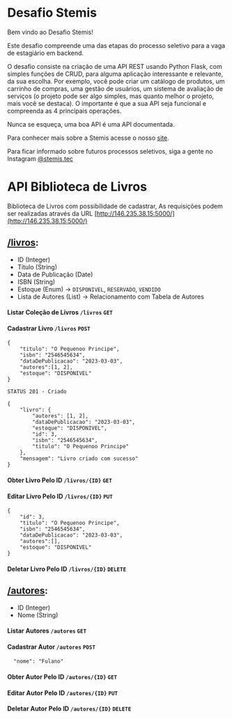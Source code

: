 # Desafio Stemis

Bem vindo ao Desafio Stemis!

Este desafio compreende uma das etapas do processo seletivo para a vaga de estagiário em backend.

O desafio consiste na criação de uma API REST usando Python Flask, com simples funções de CRUD, para alguma aplicação interessante e relevante, da sua escolha. Por exemplo, você pode criar um catálogo de produtos, um carrinho de compras, uma gestão de usuários, um sistema de avaliação de serviços (o projeto pode ser algo simples, mas quanto melhor o projeto, mais você se destaca). O importante é que a sua API seja funcional e compreenda as 4 principais operações.

Nunca se esqueça, uma boa API é uma API documentada.

Para conhecer mais sobre a Stemis acesse o nosso [site](https://www.stemis.com.br).

Para ficar informado sobre futuros processos seletivos, siga a gente no Instagram [@stemis.tec](https://www.instagram.com/stemis.tec)

# API Biblioteca de Livros

Biblioteca de Livros com possibilidade de cadastrar, 
As requisições podem ser realizadas através da URL [http://146.235.38.15:5000/](http://146.235.38.15:5000/)

## [/livros](http://146.235.38.15/livros):
- ID (Integer)
- Título (String)
- Data de Publicação (Date)
- ISBN (String)
- Estoque (Enum) -> `DISPONIVEL`, `RESERVADO`, `VENDIDO`
- Lista de Autores (List) -> Relacionamento com Tabela de Autores

#### Listar Coleção de Livros `/livros` `GET`
#### Cadastrar Livro `/livros` `POST`
```
{
    "titulo": "O Pequenoo Principe",
    "isbn": "2546545634",
    "dataDePublicacao": "2023-03-03",
    "autores":[1, 2],
    "estoque": "DISPONIVEL"
}
```
`STATUS 201 - Criado`
```
{
    "livro": {
        "autores": [1, 2],
        "dataDePublicacao": "2023-03-03",
        "estoque": "DISPONIVEL",
        "id": 3,
        "isbn": "2546545634",
        "titulo": "O Pequenoo Principe"
    },
    "mensagem": "Livro criado com sucesso"
}
```
#### Obter Livro Pelo ID `/livros/{ID}` `GET`

#### Editar Livro Pelo ID `/livros/{ID}` `PUT`
```
{
    "id": 3,
    "titulo": "O Pequenoo Principe",
    "isbn": "2546545634",
    "dataDePublicacao": "2023-03-03",
    "autores":[],
    "estoque": "DISPONIVEL"
}
```
#### Deletar Livro Pelo ID `/livros/{ID}` `DELETE`

## [/autores](http://146.235.38.15/autores):
- ID (Integer)
- Nome (String)

#### Listar Autores `/autores` `GET`
#### Cadastrar Autor `/autores` `POST`
```
  "nome": "Fulano"
```
#### Obter Autor Pelo ID `/autores/{ID}` `GET`
#### Editar Autor Pelo ID `/autores/{ID}` `PUT`
#### Deletar Autor Pelo ID `/autores/{ID}` `DELETE`
